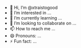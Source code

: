 - 👋 Hi, I’m @xtraistogood
- 👀 I’m interested in ...
- 🌱 I’m currently learning ...
- 💞️ I’m looking to collaborate on ...
- 📫 How to reach me ...
- 😄 Pronouns: ...
- ⚡ Fun fact: ...

<!---
xtraistogood/xtraistogood is a ✨ special ✨ repository because its `README.md` (this file) appears on your GitHub profile.
You can click the Preview link to take a look at your changes.
--->
